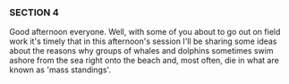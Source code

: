 ### SECTION 4    
Good afternoon everyone. Well, with some of you about to go out on field work it's timely that in this afternoon's session I'll be sharing some ideas about the reasons why groups of whales and dolphins sometimes swim ashore from the sea right onto the beach and, most often, die in what are known as 'mass standings'.  
